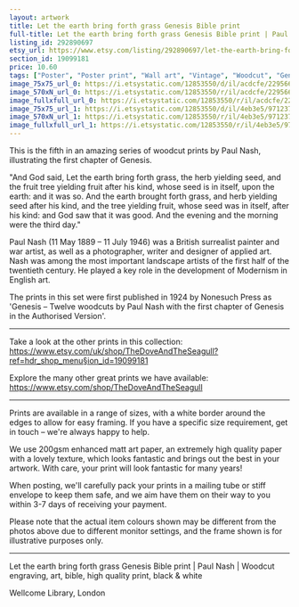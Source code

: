 ```yaml
---
layout: artwork
title: Let the earth bring forth grass Genesis Bible print 
full-title: Let the earth bring forth grass Genesis Bible print | Paul Nash | Woodcut engraving, art, bible, high quality print, black & white
listing_id: 292890697
etsy_url: https://www.etsy.com/listing/292890697/let-the-earth-bring-forth-grass-genesis?utm_source=ds&utm_medium=api&utm_campaign=api
section_id: 19099181
price: 10.60
tags: ["Poster", "Poster print", "Wall art", "Vintage", "Woodcut", "Genesis", "Black and white", "Bible", "Paul Nash", "Engraving", "Creation", "Modern art", "High quality print"]
image_75x75_url_0: https://i.etsystatic.com/12853550/d/il/acdcfe/2295668006/il_75x75.2295668006_5id6.jpg?version=0
image_570xN_url_0: https://i.etsystatic.com/12853550/r/il/acdcfe/2295668006/il_570xN.2295668006_5id6.jpg
image_fullxfull_url_0: https://i.etsystatic.com/12853550/r/il/acdcfe/2295668006/il_fullxfull.2295668006_5id6.jpg
image_75x75_url_1: https://i.etsystatic.com/12853550/d/il/4eb3e5/971237732/il_75x75.971237732_l3w1.jpg?version=0
image_570xN_url_1: https://i.etsystatic.com/12853550/r/il/4eb3e5/971237732/il_570xN.971237732_l3w1.jpg
image_fullxfull_url_1: https://i.etsystatic.com/12853550/r/il/4eb3e5/971237732/il_fullxfull.971237732_l3w1.jpg
---
```

This is the fifth in an amazing series of woodcut prints by Paul Nash, illustrating the first chapter of Genesis.

&quot;And God said, Let the earth bring forth grass, the herb yielding seed, and the fruit tree yielding fruit after his kind, whose seed is in itself, upon the earth: and it was so. And the earth brought forth grass, and herb yielding seed after his kind, and the tree yielding fruit, whose seed was in itself, after his kind: and God saw that it was good. And the evening and the morning were the third day.&quot;

Paul Nash (11 May 1889 – 11 July 1946) was a British surrealist painter and war artist, as well as a photographer, writer and designer of applied art. Nash was among the most important landscape artists of the first half of the twentieth century. He played a key role in the development of Modernism in English art.

The prints in this set were first published in 1924 by Nonesuch Press as &#39;Genesis – Twelve woodcuts by Paul Nash with the first chapter of Genesis in the Authorised Version&#39;.

---

Take a look at the other prints in this collection: https://www.etsy.com/uk/shop/TheDoveAndTheSeagull?ref=hdr_shop_menu§ion_id=19099181

Explore the many other great prints we have available: https://www.etsy.com/shop/TheDoveAndTheSeagull

---

Prints are available in a range of sizes, with a white border around the edges to allow for easy framing. If you have a specific size requirement, get in touch – we&#39;re always happy to help.

We use 200gsm enhanced matt art paper, an extremely high quality paper with a lovely texture, which looks fantastic and brings out the best in your artwork. With care, your print will look fantastic for many years!

When posting, we&#39;ll carefully pack your prints in a mailing tube or stiff envelope to keep them safe, and we aim have them on their way to you within 3-7 days of receiving your payment.

Please note that the actual item colours shown may be different from the photos above due to different monitor settings, and the frame shown is for illustrative purposes only.

---

Let the earth bring forth grass Genesis Bible print | Paul Nash | Woodcut engraving, art, bible, high quality print, black & white

Wellcome Library, London
